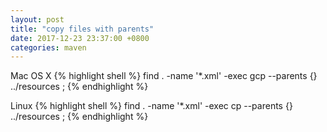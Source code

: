 ```yaml
---
layout: post
title: "copy files with parents"
date: 2017-12-23 23:37:00 +0800
categories: maven
---
```

Mac OS X
{% highlight shell %}
find . -name '*.xml' -exec gcp --parents \{\} ../resources \;
{% endhighlight %}

Linux
{% highlight shell %}
find . -name '*.xml' -exec cp --parents \{\} ../resources \;
{% endhighlight %}